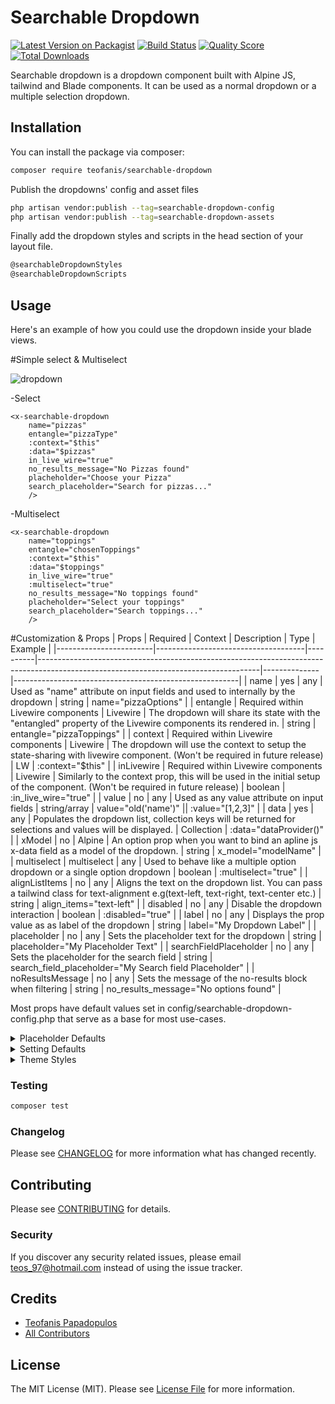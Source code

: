 # Searchable Dropdown

[![Latest Version on Packagist](https://img.shields.io/packagist/v/teofanis/searchable-dropdown.svg?style=flat-square)](https://packagist.org/packages/teofanis/searchable-dropdown)
[![Build Status](https://img.shields.io/travis/teofanis/searchable-dropdown/master.svg?style=flat-square)](https://travis-ci.org/teofanis/searchable-dropdown)
[![Quality Score](https://img.shields.io/scrutinizer/g/teofanis/searchable-dropdown.svg?style=flat-square)](https://scrutinizer-ci.com/g/teofanis/searchable-dropdown)
[![Total Downloads](https://img.shields.io/packagist/dt/teofanis/searchable-dropdown.svg?style=flat-square)](https://packagist.org/packages/teofanis/searchable-dropdown)

Searchable dropdown is a dropdown component built with Alpine JS, tailwind and Blade components. 
It can be used as a normal dropdown or a multiple selection dropdown.

## Installation

You can install the package via composer:

```bash
composer require teofanis/searchable-dropdown
```
Publish the dropdowns' config and asset files
```bash
php artisan vendor:publish --tag=searchable-dropdown-config
php artisan vendor:publish --tag=searchable-dropdown-assets
```
Finally add the dropdown styles and scripts in the head section of your layout file.  
```bash
@searchableDropdownStyles
@searchableDropdownScripts
```

## Usage

Here's an example of how you could use the dropdown inside your blade views.

#Simple select & Multiselect 

![dropdown](https://user-images.githubusercontent.com/47872542/111536873-b188a800-8762-11eb-806a-f45a4ed41440.gif)


-Select
```
<x-searchable-dropdown
    name="pizzas"
    entangle="pizzaType"
    :context="$this"
    :data="$pizzas"
    in_live_wire="true"
    no_results_message="No Pizzas found"
    placheholder="Choose your Pizza"
    search_placeholder="Search for pizzas..."
    />
```
-Multiselect
```
<x-searchable-dropdown
    name="toppings"
    entangle="chosenToppings"
    :context="$this"
    :data="$toppings"
    in_live_wire="true"
    :multiselect="true"
    no_results_message="No toppings found"
    placheholder="Select your toppings"
    search_placeholder="Search toppings..."
    />
```


#Customization & Props
| Props                  | Required                            | Context  | Description                                                                                                                         | Type         | Example                                                |
|------------------------|-------------------------------------|----------|-------------------------------------------------------------------------------------------------------------------------------------|--------------|--------------------------------------------------------|
| name                   | yes                      | any      | Used as "name" attribute on input fields and used to internally by the dropdown                                                                                          | string       | name="pizzaOptions"                                    |
| entangle               | Required within Livewire components | Livewire | The dropdown will share its state with the "entangled" property of the Livewire components its rendered in.                         | string       | entangle="pizzaToppings"                               |
| context                | Required within Livewire components | Livewire | The dropdown will use the context to setup the state-sharing with livewire component. (Won't be required in future release)         | LW           | :context="$this"                                       |
| inLivewire             | Required within Livewire components | Livewire | Similarly to the context prop, this  will be used in the initial setup of the component. (Won't be required in future release)      | boolean      | :in_live_wire="true"                                   |
| value                  | no                                  | any      | Used as any value attribute on input fields                                                                                         | string/array | value="old('name')" \|\| :value="[1,2,3]"              |
| data                   | yes                                 | any      | Populates the dropdown list, collection keys will be returned for selections and values will be displayed.                          | Collection   | :data="dataProvider()"                                 |
| xModel                 | no                                  | Alpine   | An option prop when you want to bind an apline js x-data field as a model of the dropdown.                                          | string       | x_model="modelName"                                    |
| multiselect            | multiselect                         | any      | Used to behave like a multiple option dropdown or a single option dropdown                                                          | boolean      | :multiselect="true"                                    |
| alignListItems         | no                                  | any      | Aligns the text on the dropdown list. You can pass a tailwind class for text-alignment e.g(text-left, text-right, text-center etc.) | string       | align_items="text-left"                                |
| disabled               | no                                  | any      | Disable the dropdown interaction                                                                                                    | boolean      | :disabled="true"                                       |
| label                  | no                                  | any      | Displays the prop value as as label of the dropdown                                                                                 | string       | label="My Dropdown Label"                              |
| placeholder            | no                                  | any      | Sets the placeholder text for the dropdown                                                                                          | string       | placeholder="My Placeholder Text"                      |
| searchFieldPlaceholder | no                                  | any      | Sets the placeholder for the search field                                                                                           | string       | search_field_placeholder="My Search field Placeholder" |
| noResultsMessage       | no                                  | any      | Sets the message of the no-results block when filtering                                                                             | string       | no_results_message="No options found"                  |

Most props have default values set in config/searchable-dropdown-config.php that serve as a base for most use-cases. 

<details>
<summary>Placeholder Defaults</summary>
    
 ```php
    
'placeholders' => [
        'default-no-results-message' => 'No Results Found',
        'default-placeholder' => 'Select an option',
        'default-search-placeholder' => 'Search...',
    ]
    
```
      
</details>
<details>
<summary>Setting Defaults</summary>
    
 ```php
      'settings' => [
        'default-is-multiselect' => false,
        'default-is-in-livewire' => false, 
        'default-list-item-alignment' => 'text-left'
    ],
    
```
        
    
</details>
<details>
<summary>Theme Styles</summary>
<p>With the theme styles, you can do some small adjustments on color pallete of the dropdown as well as style the wrapper, label or button all using tailwind classes</p>
 
 ```php
    'styles' => [
        'theme' => [
            'default-text-color' => 'text-gray-900',
            'default-primary-color' => 'indigo-600',
            'default-secondary-color' => 'white',
        ],
        'classes' => [ 
            'wrapper' => 'inline-block w-full rounded-md shadow-sm',
            'label' => 'block tracking-wide text-xs font-bold mb-4 char-style-medium cursor-pointer leading-none text-mbr_blue font-hairline',
            'button' => 'relative z-0 w-full py-2 pl-3 pr-10 text-left transition duration-150 ease-in-out bg-white border border-gray-300 rounded-md cursor-default focus:outline-none focus:shadow-outline-blue focus:border-blue-300 sm:text-sm sm:leading-5',
        ]
    ],
    
```
    
<p>To Fully customize the look & feel of the dropdown, publish the packages' views.</P>
</details>


### Testing

``` bash
composer test
```

### Changelog

Please see [CHANGELOG](CHANGELOG.md) for more information what has changed recently.

## Contributing

Please see [CONTRIBUTING](CONTRIBUTING.md) for details.

### Security

If you discover any security related issues, please email teos_97@hotmail.com instead of using the issue tracker.

## Credits

- [Teofanis Papadopulos](https://github.com/teofanis)
- [All Contributors](../../contributors)

## License

The MIT License (MIT). Please see [License File](LICENSE.md) for more information.

